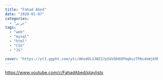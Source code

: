 ```yaml
---
title: "Fahad Abed"
date: "2020-01-07"
categories:
  - "عربي"
tags:
  - "web"
  - "mysql"
  - "html"
  - "CSS"
  - "JS"

cover: "https://yt3.ggpht.com/ytc/AKedOLS3BIS7p5GVQ60OPHq0uzTPNs4eWj69NhJd3J_K=s88-c-k-c0x00ffffff-no-rj"
---
```


https://www.youtube.com/c/FahadAbed/playlists
